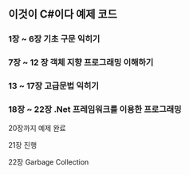 ## **이것이 C#이다 예제 코드**

### 1장 ~ 6장 기초 구문 익히기
### 7장 ~ 12 장 객체 지향 프로그래밍 이해하기
### 13 ~ 17장 고급문법 익히기
### 18장 ~ 22장 .Net 프레임워크를 이용한 프로그래밍

20장까지 예제 완료

21장 진행

22장 Garbage Collection
